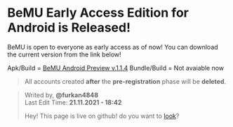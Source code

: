 # BeMU Early Access Edition for Android is Released!

BeMU is open to everyone as early access as of now! You can download the current version from the link below!

Apk/Build = [BeMU Android Preview v.1.1.4](https://www.mediafire.com/file/wlyaydj8sm2syg5/bemu-preview-1.1.4.apk/file/)
Bundle/Build = Not avaiable now

> All accounts created **after** the **pre-registration** phase will be **deleted**.

> Writed by, **@furkan4848** </br>
> Last Edit Time: **21.11.2021 - 18:42**
> 
> Hey! This page is live on github! do you want to [look](https://github.com/macesdev/)?
